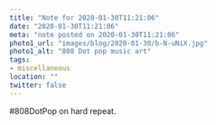 ```yaml
---
title: "Note for 2020-01-30T11:21:06"
date: "2020-01-30T11:21:06"
meta: "note posted on 2020-01-30T11:21:06"
photo1_url: "images/blog/2020-01-30/b-N-uNiX.jpg"
photo1_alt: "808 Dot pop music art"
tags:
- miscellaneous
location: ""
twitter: false
---
```

#808DotPop on hard repeat.
